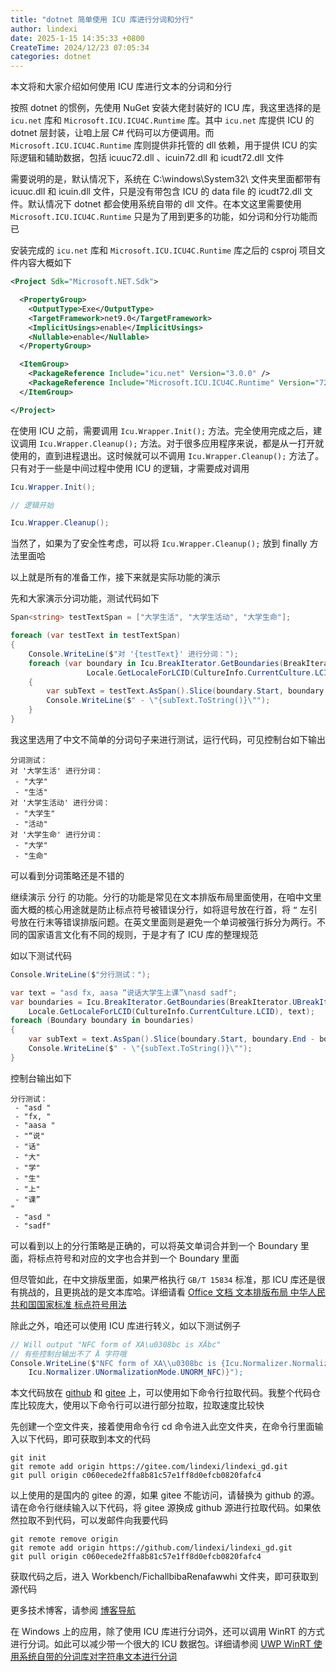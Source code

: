 ```yaml
---
title: "dotnet 简单使用 ICU 库进行分词和分行"
author: lindexi
date: 2025-1-15 14:35:33 +0800
CreateTime: 2024/12/23 07:05:34
categories: dotnet
---
```


本文将和大家介绍如何使用 ICU 库进行文本的分词和分行

<!--more-->


<!-- CreateTime:2024/12/23 07:05:34 -->
<!-- 发布 -->
<!-- 博客 -->

按照 dotnet 的惯例，先使用 NuGet 安装大佬封装好的 ICU 库，我这里选择的是 `icu.net` 库和 `Microsoft.ICU.ICU4C.Runtime` 库。其中 `icu.net` 库提供 ICU 的 dotnet 层封装，让咱上层 C# 代码可以方便调用。而 `Microsoft.ICU.ICU4C.Runtime` 库则提供非托管的 dll 依赖，用于提供 ICU 的实际逻辑和辅助数据，包括 icuuc72.dll 、icuin72.dll 和 icudt72.dll 文件

需要说明的是，默认情况下，系统在 C:\windows\System32\ 文件夹里面都带有 icuuc.dll 和 icuin.dll 文件，只是没有带包含 ICU 的 data file 的 icudt72.dll 文件。默认情况下 dotnet 都会使用系统自带的 dll 文件。在本文这里需要使用 `Microsoft.ICU.ICU4C.Runtime` 只是为了用到更多的功能，如分词和分行功能而已

安装完成的 `icu.net` 库和 `Microsoft.ICU.ICU4C.Runtime` 库之后的 csproj 项目文件内容大概如下

```xml
<Project Sdk="Microsoft.NET.Sdk">

  <PropertyGroup>
    <OutputType>Exe</OutputType>
    <TargetFramework>net9.0</TargetFramework>
    <ImplicitUsings>enable</ImplicitUsings>
    <Nullable>enable</Nullable>
  </PropertyGroup>

  <ItemGroup>
    <PackageReference Include="icu.net" Version="3.0.0" />
    <PackageReference Include="Microsoft.ICU.ICU4C.Runtime" Version="72.1.0.3" />
  </ItemGroup>

</Project>
```

在使用 ICU 之前，需要调用 `Icu.Wrapper.Init();` 方法。完全使用完成之后，建议调用 `Icu.Wrapper.Cleanup();` 方法。对于很多应用程序来说，都是从一打开就使用的，直到进程退出。这时候就可以不调用 `Icu.Wrapper.Cleanup();` 方法了。只有对于一些是中间过程中使用 ICU 的逻辑，才需要成对调用

```csharp
Icu.Wrapper.Init();

// 逻辑开始

Icu.Wrapper.Cleanup();
```

当然了，如果为了安全性考虑，可以将 `Icu.Wrapper.Cleanup();` 放到 finally 方法里面哈

以上就是所有的准备工作，接下来就是实际功能的演示

先和大家演示分词功能，测试代码如下

```csharp
Span<string> testTextSpan = ["大学生活", "大学生活动", "大学生命"];

foreach (var testText in testTextSpan)
{
    Console.WriteLine($"对 '{testText}' 进行分词：");
    foreach (var boundary in Icu.BreakIterator.GetBoundaries(BreakIterator.UBreakIteratorType.WORD,
                 Locale.GetLocaleForLCID(CultureInfo.CurrentCulture.LCID), testText))
    {
        var subText = testText.AsSpan().Slice(boundary.Start, boundary.End - boundary.Start);
        Console.WriteLine($" - \"{subText.ToString()}\"");
    }
}
```

我这里选用了中文不简单的分词句子来进行测试，运行代码，可见控制台如下输出

```
分词测试：
对 '大学生活' 进行分词：
 - "大学"
 - "生活"
对 '大学生活动' 进行分词：
 - "大学生"
 - "活动"
对 '大学生命' 进行分词：
 - "大学"
 - "生命"
```

可以看到分词策略还是不错的

继续演示 分行 的功能。分行的功能是常见在文本排版布局里面使用，在咱中文里面大概的核心用途就是防止标点符号被错误分行，如将逗号放在行首，将 `“` 左引号放在行末等错误排版问题。在英文里面则是避免一个单词被强行拆分为两行。不同的国家语言文化有不同的规则，于是才有了 ICU 库的整理规范

如以下测试代码

```csharp
Console.WriteLine($"分行测试：");

var text = "asd fx, aasa “说话大学生上课”\nasd sadf";
var boundaries = Icu.BreakIterator.GetBoundaries(BreakIterator.UBreakIteratorType.LINE,
    Locale.GetLocaleForLCID(CultureInfo.CurrentCulture.LCID), text);
foreach (Boundary boundary in boundaries)
{
    var subText = text.AsSpan().Slice(boundary.Start, boundary.End - boundary.Start);
    Console.WriteLine($" - \"{subText.ToString()}\"");
}
```

控制台输出如下

```
分行测试：
 - "asd "
 - "fx, "
 - "aasa "
 - "“说"
 - "话"
 - "大"
 - "学"
 - "生"
 - "上"
 - "课”
"
 - "asd "
 - "sadf"
```

可以看到以上的分行策略是正确的，可以将英文单词合并到一个 Boundary 里面，将标点符号和对应的文字也合并到一个 Boundary 里面

但尽管如此，在中文排版里面，如果严格执行 `GB/T 15834` 标准，那 ICU 库还是很有挑战的，且更挑战的是文本库哈。详细请看 [Office 文档 文本排版布局 中华人民共和国国家标准 标点符号用法](https://blog.lindexi.com/post/Office-%E6%96%87%E6%A1%A3-%E6%96%87%E6%9C%AC%E6%8E%92%E7%89%88%E5%B8%83%E5%B1%80-%E4%B8%AD%E5%8D%8E%E4%BA%BA%E6%B0%91%E5%85%B1%E5%92%8C%E5%9B%BD%E5%9B%BD%E5%AE%B6%E6%A0%87%E5%87%86-%E6%A0%87%E7%82%B9%E7%AC%A6%E5%8F%B7%E7%94%A8%E6%B3%95.html )

除此之外，咱还可以使用 ICU 库进行转义，如以下测试例子

```csharp
// Will output "NFC form of XA\u0308bc is XÄbc"
// 有些控制台输出不了 Ä 字符哦
Console.WriteLine($"NFC form of XA\\u0308bc is {Icu.Normalizer.Normalize("XA\u0308bc",
    Icu.Normalizer.UNormalizationMode.UNORM_NFC)}");
```

本文代码放在 [github](https://github.com/lindexi/lindexi_gd/tree/c060ecede2ffa8b81c57e1ff8d0efcb0820fafc4/Workbench/FichallbibaRenafawwhi) 和 [gitee](https://gitee.com/lindexi/lindexi_gd/tree/c060ecede2ffa8b81c57e1ff8d0efcb0820fafc4/Workbench/FichallbibaRenafawwhi) 上，可以使用如下命令行拉取代码。我整个代码仓库比较庞大，使用以下命令行可以进行部分拉取，拉取速度比较快

先创建一个空文件夹，接着使用命令行 cd 命令进入此空文件夹，在命令行里面输入以下代码，即可获取到本文的代码

```
git init
git remote add origin https://gitee.com/lindexi/lindexi_gd.git
git pull origin c060ecede2ffa8b81c57e1ff8d0efcb0820fafc4
```

以上使用的是国内的 gitee 的源，如果 gitee 不能访问，请替换为 github 的源。请在命令行继续输入以下代码，将 gitee 源换成 github 源进行拉取代码。如果依然拉取不到代码，可以发邮件向我要代码

```
git remote remove origin
git remote add origin https://github.com/lindexi/lindexi_gd.git
git pull origin c060ecede2ffa8b81c57e1ff8d0efcb0820fafc4
```

获取代码之后，进入 Workbench/FichallbibaRenafawwhi 文件夹，即可获取到源代码

更多技术博客，请参阅 [博客导航](https://blog.lindexi.com/post/%E5%8D%9A%E5%AE%A2%E5%AF%BC%E8%88%AA.html )

在 Windows 上的应用，除了使用 ICU 库进行分词外，还可以调用 WinRT 的方式进行分词。如此可以减少带一个很大的 ICU 数据包。详细请参阅 [UWP WinRT 使用系统自带的分词库对字符串文本进行分词](https://blog.lindexi.com/post/UWP-WinRT-%E4%BD%BF%E7%94%A8%E7%B3%BB%E7%BB%9F%E8%87%AA%E5%B8%A6%E7%9A%84%E5%88%86%E8%AF%8D%E5%BA%93%E5%AF%B9%E5%AD%97%E7%AC%A6%E4%B8%B2%E6%96%87%E6%9C%AC%E8%BF%9B%E8%A1%8C%E5%88%86%E8%AF%8D.html )
